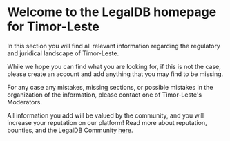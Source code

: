 <!-- TITLE: Timor-Leste -->
<!-- SUBTITLE: Welcome to the legalDB home of Timor-Leste -->

# Welcome to the LegalDB homepage for Timor-Leste

In this section you will find all relevant information regarding the regulatory and juridical landscape of Timor-Leste.

While we hope you can find what you are looking for, if this is not the case, please create an account and add anything that you may find to be missing.

For any case any mistakes, missing sections, or possible mistakes in the organization of the information, please contact one of Timor-Leste's Moderators.

All information you add will be valued by the community, and you will increase your reputation on our platform! Read more about reputation, bounties, and the LegalDB Community [here](http://legaldb.herokuapp.com/legaldb/community).
